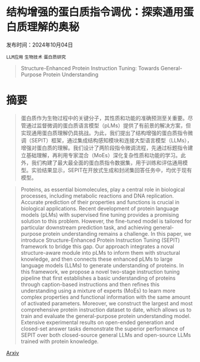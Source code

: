 # 结构增强的蛋白质指令调优：探索通用蛋白质理解的奥秘

发布时间：2024年10月04日

`LLM应用` `生物技术` `蛋白质研究`

> Structure-Enhanced Protein Instruction Tuning: Towards General-Purpose Protein Understanding

# 摘要

> 蛋白质作为生物过程中的关键分子，其性质和功能的准确预测至关重要。尽管通过监督微调的蛋白质语言模型（pLMs）提供了有前景的解决方案，但实现通用蛋白质理解仍具挑战。为此，我们提出了结构增强的蛋白质指令微调（SEPIT）框架，通过集成结构感知模块和连接大型语言模型（LLMs），增强对蛋白质的理解。我们设计了两阶段指令微调流程，先通过标题指令建立基础理解，再利用专家混合（MoEs）深化复杂性质和功能的学习。此外，我们构建了最大最全面的蛋白质指令数据集，用于训练和评估通用模型。实验结果显示，SEPIT在开放式生成和封闭集回答任务中，均优于现有模型。

> Proteins, as essential biomolecules, play a central role in biological processes, including metabolic reactions and DNA replication. Accurate prediction of their properties and functions is crucial in biological applications. Recent development of protein language models (pLMs) with supervised fine tuning provides a promising solution to this problem. However, the fine-tuned model is tailored for particular downstream prediction task, and achieving general-purpose protein understanding remains a challenge. In this paper, we introduce Structure-Enhanced Protein Instruction Tuning (SEPIT) framework to bridge this gap. Our approach integrates a noval structure-aware module into pLMs to inform them with structural knowledge, and then connects these enhanced pLMs to large language models (LLMs) to generate understanding of proteins. In this framework, we propose a novel two-stage instruction tuning pipeline that first establishes a basic understanding of proteins through caption-based instructions and then refines this understanding using a mixture of experts (MoEs) to learn more complex properties and functional information with the same amount of activated parameters. Moreover, we construct the largest and most comprehensive protein instruction dataset to date, which allows us to train and evaluate the general-purpose protein understanding model. Extensive experimental results on open-ended generation and closed-set answer tasks demonstrate the superior performance of SEPIT over both closed-source general LLMs and open-source LLMs trained with protein knowledge.

[Arxiv](https://arxiv.org/abs/2410.03553)